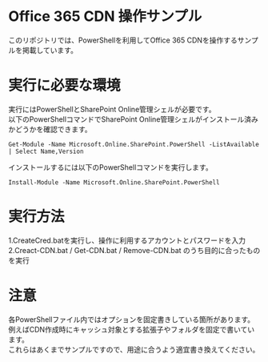 # Office 365 CDN 操作サンプル
このリポジトリでは、PowerShellを利用してOffice 365 CDNを操作するサンプルを掲載しています。

# 実行に必要な環境
実行にはPowerShellとSharePoint Online管理シェルが必要です。  
以下のPowerShellコマンドでSharePoint Online管理シェルがインストール済みかどうかを確認できます。  
```
Get-Module -Name Microsoft.Online.SharePoint.PowerShell -ListAvailable | Select Name,Version  
```
インストールするには以下のPowerShellコマンドを実行します。  
```
Install-Module -Name Microsoft.Online.SharePoint.PowerShell  
```
# 実行方法
1.CreateCred.batを実行し、操作に利用するアカウントとパスワードを入力
2.Creact-CDN.bat / Get-CDN.bat / Remove-CDN.bat のうち目的に合ったものを実行

# 注意
各PowerShellファイル内ではオプションを固定書きしている箇所があります。  
例えばCDN作成時にキャッシュ対象とする拡張子やフォルダを固定で書いています。  
これらはあくまでサンプルですので、用途に合うよう適宜書き換えてください。